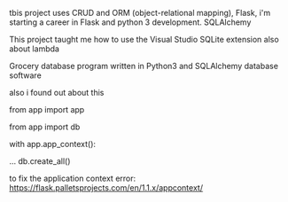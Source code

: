 tbis project uses CRUD and ORM (object-relational mapping), Flask, i'm starting a career in Flask and python 3 development. SQLAlchemy

This project taught me how to use the Visual Studio SQLite extension also about lambda

Grocery database program written in Python3 and SQLAlchemy database software

also i found out about this

from app import app

from app import db

with app.app_context():

... db.create_all()

to fix the application context error: https://flask.palletsprojects.com/en/1.1.x/appcontext/